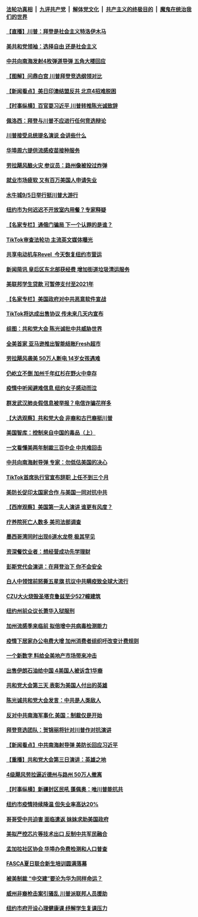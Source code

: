 ####  [法轮功真相](../../../../basic/blob/master/README.md?t=08281302) &nbsp;|&nbsp; [九评共产党](../../../../9ping.md/blob/master/README.md?t=08281302) &nbsp;|&nbsp; [解体党文化](../../../../jtdwh.md/blob/master/README.md?t=08281302)  &nbsp;|&nbsp; [共产主义的终极目的](../../../../gczydzjmd.md/blob/master/README.md?t=08281302) &nbsp;|&nbsp; [魔鬼在统治我们的世界](../../../../mgztzwmdsj.md/blob/master/README.md?t=08281302) 

#### [【直播】川普：拜登是社会主义特洛伊木马](../pages/nsc412/n12361834.md?t=08281302) 

#### [美共和党领袖：选择自由 还是社会主义](../pages/nsc412/n12362890.md?t=08281302) 

#### [中共向南海发射4枚弹道导弹 五角大楼回应](../pages/nsc412/n12363037.md?t=08281302) 

#### [【图解】问鼎白宫 川普拜登竞选纲领对比](../pages/nsc412/n12362762.md?t=08281302) 

#### [【新闻看点】美日印澳结盟反共 北京4招难脱困](../pages/nsc412/n12362636.md?t=08281302) 

#### [【时事纵横】百官耍习近平 川普转推陈光诚致辞](../pages/nsc412/n12362300.md?t=08281302) 

#### [佩洛西：拜登与川普不应进行任何竞选辩论](../pages/nsc412/n12362764.md?t=08281302) 

#### [川普接受总统提名演说 会讲些什么](../pages/nsc412/n12362663.md?t=08281302) 

#### [华埠周六提供流感疫苗接种服务](../pages/nsc412/n12362588.md?t=08281302) 

#### [劳拉飓风酿火灾 参议员：路州像被投过炸弹](../pages/nsc412/n12362526.md?t=08281302) 

#### [就业市场疲软 又有百万美国人申请失业](../pages/nsc412/n12362378.md?t=08281302) 

#### [水牛城9/5日举行挺川普大游行](../pages/nsc412/n12362591.md?t=08281302) 

#### [纽约市为何迟迟不开放室内用餐？专家释疑](../pages/nsc412/n12362598.md?t=08281302) 

#### [【名家专栏】通俄门骗局 下一个认罪的是谁？](../pages/nsc412/n12361708.md?t=08281302) 

#### [TikTok审查法轮功 主流英文媒体曝光](../pages/nsc412/n12362336.md?t=08281302) 

#### [共享电动机车Revel 今天恢复纽约市营运](../pages/nsc412/n12362495.md?t=08281302) 

#### [新闻简讯 皇后区东北部获经费 增加街道垃圾清运服务](../pages/nsc412/n12362524.md?t=08281302) 

#### [美联邦学生贷款 可暂停支付至2021年](../pages/nsc412/n12362150.md?t=08281302) 

#### [【名家专栏】美国政府对中共恶意软件宣战](../pages/nsc412/n12361331.md?t=08281302) 

#### [TikTok将达成出售协议 传未来几天内宣布](../pages/nsc412/n12362253.md?t=08281302) 

#### [组图：共和党大会 陈光诚批中共威胁世界](../pages/nsc412/n12361523.md?t=08281302) 

#### [全美首家 亚马逊推出智能结账Fresh超市](../pages/nsc412/n12361895.md?t=08281302) 

#### [劳拉飓风袭美 50万人断电 14岁女孩遇难](../pages/nsc412/n12362009.md?t=08281302) 

#### [仍屹立不倒 加州千年红杉在野火中幸存](../pages/nsc412/n12360481.md?t=08281302) 

#### [疫情中听闻避难信息 纽约女子感动而泣](../pages/nsc412/n12360549.md?t=08281302) 

#### [群发武汉肺炎假信息被举报？电信诈骗花样多](../pages/nsc412/n12359742.md?t=08281302) 

#### [【大选观察】共和党大会 非裔和古巴裔挺川普](../pages/nsc412/n12360608.md?t=08281302) 

#### [美国智库：控制来自中国的毒品（上）](../pages/nsc412/n12360469.md?t=08281302) 

#### [一文看懂美两年制裁三百中企 中共难回击](../pages/nsc412/n12361250.md?t=08281302) 

#### [中共向南海射导弹 专家：勿低估美国的决心](../pages/nsc412/n12361132.md?t=08281302) 

#### [TikTok首席执行官宣布辞职 上任不到三个月](../pages/nsc412/n12361092.md?t=08281302) 

#### [美防长促印太国家合作 与美国一同对抗中共](../pages/nsc412/n12360879.md?t=08281302) 

#### [【西岸观察】美国第一夫人演讲 谁更有风度？](../pages/nsc412/n12360401.md?t=08281302) 

#### [疗养院死亡人数多   美司法部调查](../pages/nsc412/n12360513.md?t=08281302) 

#### [墨西哥湾同时出现6道水龙卷 极其罕见](../pages/nsc412/n12360526.md?t=08281302) 

#### [资深餐饮业者：想经营成功先学理财](../pages/nsc412/n12360545.md?t=08281302) 

#### [彭斯党代会演讲：在拜登治下 你不会安全](../pages/nsc412/n12360378.md?t=08281302) 

#### [白人中领馆前怒撕五星旗 抗议中共瞒疫致全球大流行](../pages/nsc412/n12360561.md?t=08281302) 

#### [CZU大火烧毁圣塔克鲁兹至少527幢建筑](../pages/nsc412/n12360669.md?t=08281302) 

#### [纽约州前众议长萧华入狱服刑](../pages/nsc412/n12360450.md?t=08281302) 

#### [加州流感季来临前  拟倍增中共病毒检测能力](../pages/nsc412/n12360641.md?t=08281302) 

#### [疫情下居家办公电费大增  加州消费者组织吁改变计费规则](../pages/nsc412/n12360212.md?t=08281302) 

#### [一个新数字 料给全美地产市场带来冲击](../pages/nsc412/n12359995.md?t=08281302) 

#### [出售伊朗石油给中国 4美国人被诉含1华裔](../pages/nsc412/n12360283.md?t=08281302) 

#### [共和党大会第三天 表彰为美国人付出的英雄](../pages/nsc412/n12360277.md?t=08281302) 

#### [陈光诚共和党大会发言：中共是人类敌人](../pages/nsc412/n12360251.md?t=08281302) 

#### [反对中共南海军事化 美国：制裁仅是开始](../pages/nsc412/n12360226.md?t=08281302) 

#### [拜登竞选团队：贺锦丽将针对川普作对抗演讲](../pages/nsc412/n12360087.md?t=08281302) 

#### [【新闻看点】中共南海射导弹 美防长回应习近平](../pages/nsc412/n12359708.md?t=08281302) 

#### [【重播】共和党大会第三日演讲：英雄之地](../pages/nsc412/n12358896.md?t=08281302) 

#### [4级飓风劳拉逼近德州与路州 50万人撤离](../pages/nsc412/n12360001.md?t=08281302) 

#### [【时事纵横】新疆封区民吼 蓬佩奥：唯川普能抗共](../pages/nsc412/n12359705.md?t=08281302) 

#### [纽约市疫情持续降温 但失业率高达20%](../pages/nsc412/n12359910.md?t=08281302) 

#### [哥哥受中共迫害 面临遣返 妹妹求助美国政府](../pages/nsc412/n12356647.md?t=08281302) 

#### [美拟严控芯片等技术出口 反制中共军民融合](../pages/nsc412/n12359792.md?t=08281302) 

#### [孟加拉社区协会 华埠办免费检测和人口普查](../pages/nsc412/n12359675.md?t=08281302) 

#### [FASCA夏日联合新生培训圆满落幕](../pages/nsc412/n12359681.md?t=08281302) 

#### [被美制裁 “中交建”要沦为华为同样命运？](../pages/nsc412/n12359769.md?t=08281302) 

#### [威州非裔枪击案引骚乱 川普派联邦人员援助](../pages/nsc412/n12359697.md?t=08281302) 

#### [纽约市府开设心理健康课 纾解学生复课压力](../pages/nsc412/n12359772.md?t=08281302) 

